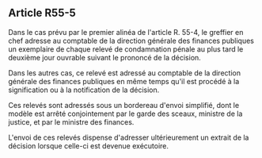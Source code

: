 Article R55-5
----
Dans le cas prévu par le premier alinéa de l'article R. 55-4, le greffier en
chef adresse au comptable de la direction générale des finances publiques un
exemplaire de chaque relevé de condamnation pénale au plus tard le deuxième jour
ouvrable suivant le prononcé de la décision.

Dans les autres cas, ce relevé est adressé au comptable de la direction générale
des finances publiques en même temps qu'il est procédé à la signification ou à
la notification de la décision.

Ces relevés sont adressés sous un bordereau d'envoi simplifié, dont le modèle
est arrêté conjointement par le garde des sceaux, ministre de la justice, et par
le ministre des finances.

L'envoi de ces relevés dispense d'adresser ultérieurement un extrait de la
décision lorsque celle-ci est devenue exécutoire.
